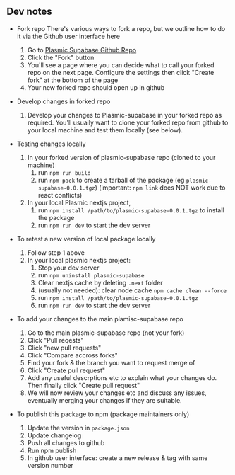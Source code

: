 ## Dev notes
* Fork repo
    There's various ways to fork a repo, but we outline how to do it via the Github user interface here
  1. Go to [Plasmic Supabase Github Repo](https://github.com/CallumBoase/plasmic-supabase)
  2. Click the "Fork" button
  3. You'll see a page where you can decide what to call your forked repo on the next page. Configure the settings then click "Create fork" at the bottom of the page
  4. Your new forked repo should open up in github
* Develop changes in forked repo
    1. Develop your changes to Plasmic-supabase in your forked repo as required. You'll usually want to clone your forked repo from github to your local machine and test them locally (see below).
* Testing changes locally
    1. In your forked version of plasmic-supabase repo (cloned to your machine)
        1. run `npm run build`
        2. run `npm pack` to create a tarball of the package (eg `plasmic-supabase-0.0.1.tgz`) (important: `npm link` does NOT work due to react conflicts)
    2. In your local Plasmic nextjs project, 
        1. run `npm install /path/to/plasmic-supabase-0.0.1.tgz` to install the package
        2. run `npm run dev` to start the dev server
* To retest a new version of local package locally
    1. Follow step 1 above
    2. In your local plasmic nextjs project:
        1. Stop your dev server
        2. run `npm uninstall plasmic-supabase` 
        3. Clear nextjs cache by deleting `.next` folder
        4. (usually not needed): clear node cache `npm cache clean --force`
        5. run `npm install /path/to/plasmic-supabase-0.0.1.tgz`
        6. run `npm run dev` to start the dev server
* To add your changes to the main plamisc-supabase repo
    1. Go to the main plasmic-supabase repo (not your fork)
    2. Click "Pull reqests"
    3. Click "new pull requests"
    4. Click "Compare accross forks"
    5. Find your fork & the branch you want to request merge of
    6. Click "Create pull request"
    7. Add any useful descrptions etc to explain what your changes do. Then finally click "Create pull request"
    8. We will now review your changes etc and discuss any issues, eventually merging your changes if they are suitable. 
      

* To publish this package to npm (package maintainers only)
    1. Update the version in `package.json`
    2. Update changelog
    3. Push all changes to github
    4. Run npm publish
    5. In github user interface: create a new release & tag with same version number
